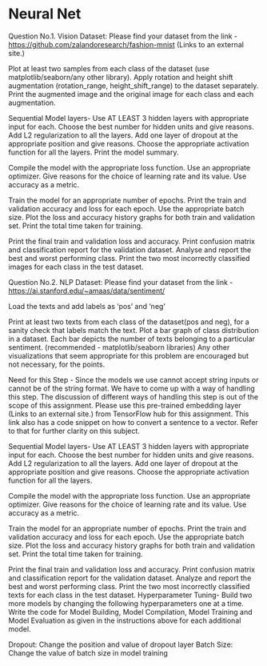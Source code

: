 # Neural Net

Question No.1. Vision Dataset: Please find your dataset from the link -
https://github.com/zalandoresearch/fashion-mnist (Links to an external site.)

Plot at least two samples from each class of the dataset (use matplotlib/seaborn/any other library).
Apply rotation and height shift augmentation (rotation_range, height_shift_range) to the dataset separately. Print the augmented image and the original image for each class and each augmentation.

Sequential Model layers- Use AT LEAST 3 hidden layers with appropriate input for each. Choose the best number for hidden units and give reasons.
Add L2 regularization to all the layers.
Add one layer of dropout at the appropriate position and give reasons.
Choose the appropriate activation function for all the layers.
Print the model summary.

Compile the model with the appropriate loss function.
Use an appropriate optimizer. Give reasons for the choice of learning rate and its value.
Use accuracy as a metric.

Train the model for an appropriate number of epochs. Print the train and validation accuracy and loss for each epoch. Use the appropriate batch size.
Plot the loss and accuracy history graphs for both train and validation set. Print the total time taken for training.

Print the final train and validation loss and accuracy. Print confusion matrix and classification report for the validation dataset. Analyse and report the best and worst performing class.
Print the two most incorrectly classified images for each class in the test dataset.




Question No.2. NLP Dataset: Please find your dataset from the link - https://ai.stanford.edu/~amaas/data/sentiment/ 

Load the texts and add labels as ‘pos’ and ‘neg’

Print at least two texts from each class of the dataset(pos and neg), for a sanity check that labels match the text.
Plot a bar graph of class distribution in a dataset. Each bar depicts the number of texts belonging to a particular sentiment. (recommended - matplotlib/seaborn libraries)
Any other visualizations that seem appropriate for this problem are encouraged but not necessary, for the points.

Need for this Step - Since the models we use cannot accept string inputs or cannot be of the string format. We have to come up with a way of handling this step. The discussion of different ways of handling this step is out of the scope of this assignment.
Please use this pre-trained embedding layer (Links to an external site.) from TensorFlow hub for this assignment. This link also has a code snippet on how to convert a sentence to a vector. Refer to that for further clarity on this subject.

Sequential Model layers- Use AT LEAST 3 hidden layers with appropriate input for each. Choose the best number for hidden units and give reasons.
Add L2 regularization to all the layers.
Add one layer of dropout at the appropriate position and give reasons.
Choose the appropriate activation function for all the layers.

Compile the model with the appropriate loss function.
Use an appropriate optimizer. Give reasons for the choice of learning rate and its value.
Use accuracy as a metric.

Train the model for an appropriate number of epochs. Print the train and validation accuracy and loss for each epoch. Use the appropriate batch size.
Plot the loss and accuracy history graphs for both train and validation set. Print the total time taken for training.

Print the final train and validation loss and accuracy. Print confusion matrix and classification report for the validation dataset. Analyze and report the best and worst performing class.
Print the two most incorrectly classified texts for each class in the test dataset.
Hyperparameter Tuning- Build two more models by changing the following hyperparameters one at a time. Write the code for Model Building, Model Compilation, Model Training and Model Evaluation as given in the instructions above for each additional model. 

Dropout: Change the position and value of dropout layer
Batch Size: Change the value of batch size in model training
